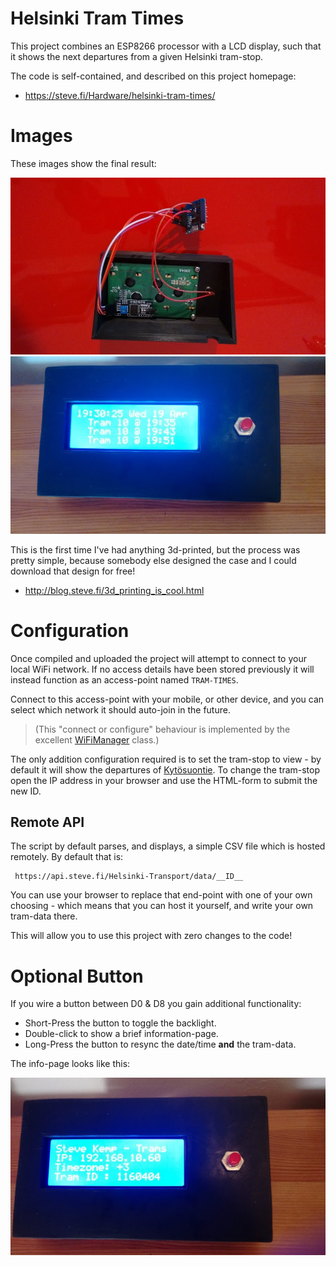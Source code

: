 # Helsinki Tram Times

This project combines an ESP8266 processor with a LCD display, such that
it shows the next departures from a given Helsinki tram-stop.

The code is self-contained, and described on this project homepage:

* https://steve.fi/Hardware/helsinki-tram-times/

# Images

These images show the final result:

![Components in a case](images/case.fitted.jpg)
![Usual-view](images/tram.boxed.jpg)

This is the first time I've had anything 3d-printed, but the process was pretty simple, because somebody else designed the case and I could download that design for free!

* http://blog.steve.fi/3d_printing_is_cool.html


# Configuration

Once compiled and uploaded the project will attempt to connect to your
local WiFi network.  If no access details have been stored previously
it will instead function as an access-point named `TRAM-TIMES`.

Connect to this access-point with your mobile, or other device, and
you can select which network it should auto-join in the future.

> (This "connect or configure" behaviour is implemented by the excellent [WiFiManager](https://github.com/tzapu/WiFiManager) class.)

The only addition configuration required is to set the tram-stop to
view - by default it will show the departures of [Kytösuontie](https://hsl.trapeze.fi/omatpysakit/web?command=fullscreen2&stop=1160404).   To change
the tram-stop open the IP address in your browser and use the HTML-form
to submit the new ID.

## Remote API

The script by default parses, and displays, a simple CSV file which is
hosted remotely.  By default that is:

     https://api.steve.fi/Helsinki-Transport/data/__ID__

You can use your browser to replace that end-point with one of your
own choosing - which means that you can host it yourself, and write
your own tram-data there.

This will allow you to use this project with zero changes to the code!


# Optional Button

If you wire a button between D0 & D8 you gain additional functionality:

* Short-Press the button to toggle the backlight.
* Double-click to show a brief information-page.
* Long-Press the button to resync the date/time __and__ the tram-data.

The info-page looks like this:

![Info-view](images/tram.info.jpg)
